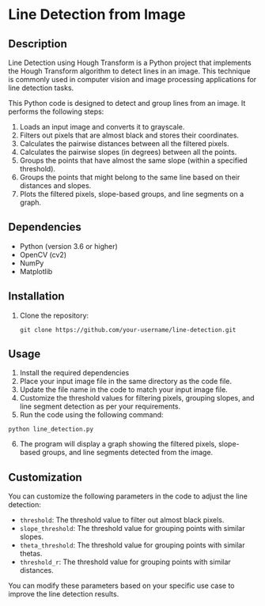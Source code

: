 # Line Detection from Image

## Description
Line Detection using Hough Transform is a Python project that implements the Hough Transform algorithm to detect lines in an image. This technique is commonly used in computer vision and image processing applications for line detection tasks.

This Python code is designed to detect and group lines from an image. It performs the following steps:

1. Loads an input image and converts it to grayscale.
2. Filters out pixels that are almost black and stores their coordinates.
3. Calculates the pairwise distances between all the filtered pixels.
4. Calculates the pairwise slopes (in degrees) between all the points.
5. Groups the points that have almost the same slope (within a specified threshold).
6. Groups the points that might belong to the same line based on their distances and slopes.
7. Plots the filtered pixels, slope-based groups, and line segments on a graph.

## Dependencies

- Python (version 3.6 or higher)
- OpenCV (cv2)
- NumPy
- Matplotlib

## Installation

1. Clone the repository:

   ```shell
   git clone https://github.com/your-username/line-detection.git
   ```
## Usage

1. Install the required dependencies
2. Place your input image file in the same directory as the code file.
3. Update the file name in the code to match your input image file.
4. Customize the threshold values for filtering pixels, grouping slopes, and line segment detection as per your requirements.
5. Run the code using the following command:
```
python line_detection.py
```

6. The program will display a graph showing the filtered pixels, slope-based groups, and line segments detected from the image.

## Customization

You can customize the following parameters in the code to adjust the line detection:

- `threshold`: The threshold value to filter out almost black pixels.
- `slope_threshold`: The threshold value for grouping points with similar slopes.
- `theta_threshold`: The threshold value for grouping points with similar thetas.
- `threshold_r`: The threshold value for grouping points with similar distances.

You can modify these parameters based on your specific use case to improve the line detection results.

